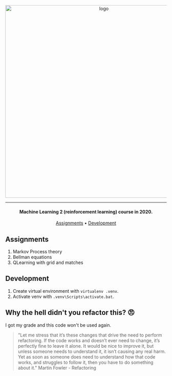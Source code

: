 <p align="center">
    <img src="https://i.imgur.com/kJmSfzA.png" width="600px" alt="logo"/>
</p>

***

<h4 align="center">Machine Learning 2 (reinforcement learning) course in 2020.</h4>

<p align="center">
  <a href="#assignments">Assignments</a> •
  <a href="#development">Development</a>
</p>

## Assignments

1. Markov Process theory
2. Bellman equations
3. QLearning with grid and matches


## Development

1. Create virtual environment with `virtualenv .venv`.
2. Activate venv with `.venv\Scripts\activate.bat`.

## Why the hell didn't you refactor this? :angry:

I got my grade and this code won't be used again.

> "Let me stress that it’s these changes that drive the need to perform refactoring. If the code works and doesn’t ever need to change, it’s perfectly fine to leave it alone. It would be nice to improve it, but unless someone needs to understand it, it isn’t causing any real harm. Yet as soon as someone does need to understand how that code works, and struggles to follow it, then you have to do something about it." Martin Fowler - Refactoring
